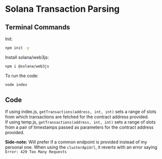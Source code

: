 # Solana Transaction Parsing  
  
## Terminal Commands  
    
Init:  
```bash
npm init -y
```  
Install solana/web3js:  
```bash
npm i @solana/web3js
```  
To run the code:  
```bash
node index
```  
  
## Code  
  
If using index.js, `getTransactions(address, int, int)` sets a range of slots from which transactions are fetched for the contract address provided.  
If using temp.js, `getTransactions(address, int, int)` sets a range of slots from a pair of timestamps passed as parameters for the contract address provided.  
  
**Side-note:** Will prefer if a common endpoint is provided instead of my personal one. When using the `clusterApiUrl`, it reverts with an error saying `Error: 429 Too Many Requests`  